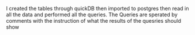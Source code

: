 I created the tables through quickDB then imported to postgres
then read in all the data and performed all the queries. 
The Queries are sperated by comments with the instruction of what the results of the quesries should show 
